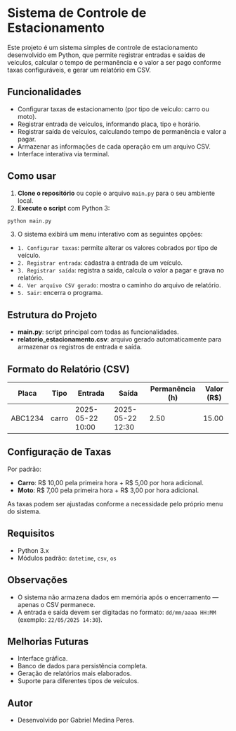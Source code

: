 
# Sistema de Controle de Estacionamento

Este projeto é um sistema simples de controle de estacionamento desenvolvido em Python, que permite registrar entradas e saídas de veículos, calcular o tempo de permanência e o valor a ser pago conforme taxas configuráveis, e gerar um relatório em CSV.

## Funcionalidades

- Configurar taxas de estacionamento (por tipo de veículo: carro ou moto).
- Registrar entrada de veículos, informando placa, tipo e horário.
- Registrar saída de veículos, calculando tempo de permanência e valor a pagar.
- Armazenar as informações de cada operação em um arquivo CSV.
- Interface interativa via terminal.

## Como usar

1. **Clone o repositório** ou copie o arquivo `main.py` para o seu ambiente local.
2. **Execute o script** com Python 3:

```bash
python main.py
```

3. O sistema exibirá um menu interativo com as seguintes opções:

- `1. Configurar taxas`: permite alterar os valores cobrados por tipo de veículo.
- `2. Registrar entrada`: cadastra a entrada de um veículo.
- `3. Registrar saída`: registra a saída, calcula o valor a pagar e grava no relatório.
- `4. Ver arquivo CSV gerado`: mostra o caminho do arquivo de relatório.
- `5. Sair`: encerra o programa.

## Estrutura do Projeto

- **main.py**: script principal com todas as funcionalidades.
- **relatorio_estacionamento.csv**: arquivo gerado automaticamente para armazenar os registros de entrada e saída.

## Formato do Relatório (CSV)

| Placa | Tipo | Entrada | Saída | Permanência (h) | Valor (R$) |
|-------|------|---------|-------|-----------------|------------|
| ABC1234 | carro | 2025-05-22 10:00 | 2025-05-22 12:30 | 2.50 | 15.00 |

## Configuração de Taxas

Por padrão:

- **Carro**: R$ 10,00 pela primeira hora + R$ 5,00 por hora adicional.
- **Moto**: R$ 7,00 pela primeira hora + R$ 3,00 por hora adicional.

As taxas podem ser ajustadas conforme a necessidade pelo próprio menu do sistema.

## Requisitos

- Python 3.x
- Módulos padrão: `datetime`, `csv`, `os`

## Observações

- O sistema não armazena dados em memória após o encerramento — apenas o CSV permanece.
- A entrada e saída devem ser digitadas no formato: `dd/mm/aaaa HH:MM` (exemplo: `22/05/2025 14:30`).

## Melhorias Futuras

- Interface gráfica.
- Banco de dados para persistência completa.
- Geração de relatórios mais elaborados.
- Suporte para diferentes tipos de veículos.

## Autor

- Desenvolvido por Gabriel Medina Peres.
